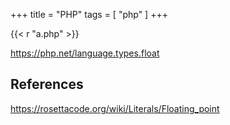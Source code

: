 +++
title = "PHP"
tags = [ "php" ]
+++

{{< r "a.php" >}}

<https://php.net/language.types.float>

## References

<https://rosettacode.org/wiki/Literals/Floating_point>
